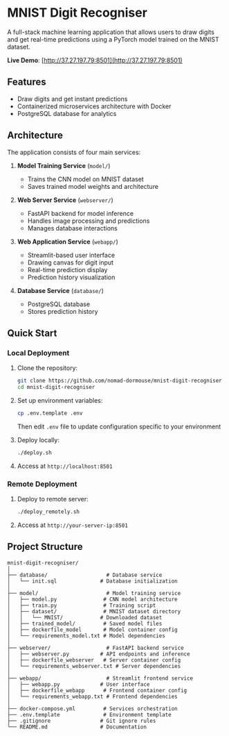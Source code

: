 # MNIST Digit Recogniser

A full-stack machine learning application that allows users to draw digits and get real-time predictions using a PyTorch model trained on the MNIST dataset.

**Live Demo**: [http://37.27.197.79:8501](http://37.27.197.79:8501)

## Features

- Draw digits and get instant predictions
- Containerized microservices architecture with Docker
- PostgreSQL database for analytics


## Architecture

The application consists of four main services:

1. **Model Training Service** (`model/`)
   - Trains the CNN model on MNIST dataset
   - Saves trained model weights and architecture

2. **Web Server Service** (`webserver/`)
   - FastAPI backend for model inference
   - Handles image processing and predictions
   - Manages database interactions

3. **Web Application Service** (`webapp/`)
   - Streamlit-based user interface
   - Drawing canvas for digit input
   - Real-time prediction display
   - Prediction history visualization

4. **Database Service** (`database/`)
   - PostgreSQL database
   - Stores prediction history

## Quick Start

### Local Deployment

1. Clone the repository:
   ```bash
   git clone https://github.com/nomad-dormouse/mnist-digit-recogniser
   cd mnist-digit-recogniser
   ```

2. Set up environment variables:
   ```bash
   cp .env.template .env
   ```
   Then edit `.env` file to update configuration specific to your environment

3. Deploy locally:
   ```bash
   ./deploy.sh
   ```

4. Access at `http://localhost:8501`

### Remote Deployment

1. Deploy to remote server:
   ```bash
   ./deploy_remotely.sh
   ```

2. Access at `http://your-server-ip:8501`

## Project Structure

```
mnist-digit-recogniser/
│
├── database/                   # Database service
│   └── init.sql              # Database initialization
│
├── model/                      # Model training service
│   ├── model.py               # CNN model architecture
│   ├── train.py               # Training script
│   ├── dataset/               # MNIST dataset directory
│   │   └── MNIST/            # Downloaded dataset
│   ├── trained_model/         # Saved model files
│   ├── dockerfile_model       # Model container config
│   └── requirements_model.txt # Model dependencies
│
├── webserver/                  # FastAPI backend service
│   ├── webserver.py          # API endpoints and inference
│   ├── dockerfile_webserver   # Server container config
│   └── requirements_webserver.txt # Server dependencies
│
├── webapp/                     # Streamlit frontend service
│   ├── webapp.py             # User interface
│   ├── dockerfile_webapp      # Frontend container config
│   └── requirements_webapp.txt # Frontend dependencies
│
├── docker-compose.yml         # Services orchestration
├── .env.template              # Environment template
├── .gitignore                # Git ignore rules
└── README.md                 # Documentation
```
